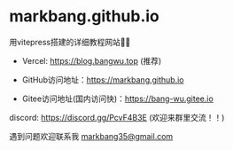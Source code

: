 # markbang.github.io
用vitepress搭建的详细教程网站🤡😡
- Vercel: https://blog.bangwu.top (推荐)

- GitHub访问地址：https://markbang.github.io

- Gitee访问地址(国内访问快)：https://bang-wu.gitee.io

discord: https://discord.gg/PcvF4B3E (欢迎来群里交流！！)

遇到问题欢迎联系我 markbang35@gmail.com 
